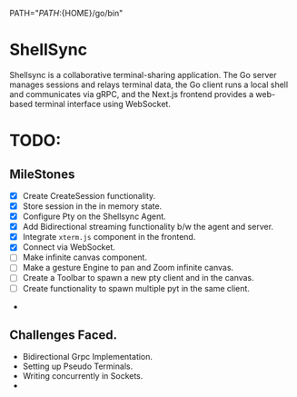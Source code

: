 PATH="${PATH}:${HOME}/go/bin"


# ShellSync

Shellsync is a collaborative terminal-sharing application. The Go server manages sessions and relays terminal data, the Go client runs a local shell and communicates via gRPC, and the Next.js frontend provides a web-based terminal interface using WebSocket.


# TODO:

## MileStones

- [x] Create CreateSession functionality.
- [x] Store session in the in memory state.
- [x] Configure Pty on the Shellsync Agent.
- [x] Add Bidirectional streaming functionality b/w the agent and server.
- [x] Integrate `xterm.js` component in the frontend.
- [x] Connect via WebSocket.
- [ ] Make infinite canvas component.
- [ ] Make a gesture Engine to pan and Zoom infinite canvas.
- [ ] Create a Toolbar to spawn a new pty client and in the canvas.
- [ ] Create functionality to spawn multiple pyt in the same client.
- 

## Challenges Faced.
 
- Bidirectional Grpc Implementation.
- Setting up Pseudo Terminals.
- Writing concurrently in Sockets.
- 